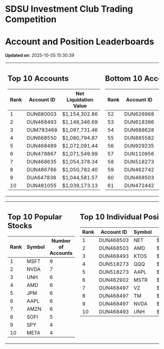 # SDSU Investment Club Trading Competition 
 # Account and Position Leaderboards

**Updated on**: 2025-10-05 15:30:39

<table><tr><td valign="top">

## Top 10 Accounts
| Rank | Account ID | Net Liquidation Value |
|------|------------|-----------------------|
| 1 | DUN680003 | $1,154,302.86 |
| 2 | DUN468493 | $1,148,346.69 |
| 3 | DUM783468 | $1,097,731.46 |
| 4 | DUN668550 | $1,080,794.87 |
| 5 | DUN468489 | $1,072,091.44 |
| 6 | DUN478867 | $1,071,549.99 |
| 7 | DUN468635 | $1,054,378.34 |
| 8 | DUN486766 | $1,050,782.40 |
| 9 | DUA647838 | $1,044,581.57 |
| 10 | DUN481055 | $1,039,173.13 |

</td><td valign="top">

## Bottom 10 Accounts
| Rank | Account ID | Net Liquidation Value |
|------|------------|-----------------------|
| 52 | DUN626968 | $1,002,322.47 |
| 53 | DUN618386 | $1,002,322.47 |
| 54 | DUN688628 | $1,002,217.14 |
| 55 | DUN885582 | $1,001,690.49 |
| 56 | DUN929235 | $1,001,381.38 |
| 57 | DUN110956 | $1,000,789.84 |
| 58 | DUN518273 | $994,335.45 |
| 59 | DUN462742 | $993,111.45 |
| 60 | DUN468503 | $957,824.18 |
| 61 | DUN472442 | $824,735.47 |

</td></tr></table>

<table><tr><td valign="top">

## Top 10 Popular Stocks
| Rank | Symbol | Number of Accounts |
|------|--------|--------------------|
| 1 | MSFT | 9 |
| 2 | NVDA | 7 |
| 3 | UNH | 6 |
| 4 | AMD | 6 |
| 5 | JPM | 6 |
| 6 | AAPL | 6 |
| 7 | AMZN | 6 |
| 8 | SOFI | 5 |
| 9 | SPY | 4 |
| 10 | META | 4 |

</td><td valign="top">

## Top 10 Individual Positions
| Rank | Account ID | Symbol | Cost | Total Value |
|------|------------|--------|-----------|-------------|
| 1 | DUN468503 | NET | $2,222,350.22 | $2,222,350.22 |
| 2 | DUN468503 | AMD | $484,965.07 | $484,965.07 |
| 3 | DUN468493 | KTOS | $375,025.68 | $375,025.68 |
| 4 | DUN518273 | QQQ | $301,122.51 | $301,122.51 |
| 5 | DUN518273 | AAPL | $256,444.20 | $256,444.20 |
| 6 | DUN462902 | MSTR | $219,777.14 | $219,777.14 |
| 7 | DUN468497 | VZ | $200,023.20 | $200,023.20 |
| 8 | DUN468497 | TM | $200,005.73 | $200,005.73 |
| 9 | DUN468497 | NVDA | $200,005.30 | $200,005.30 |
| 10 | DUN468493 | UNH | $200,003.43 | $200,003.43 |

</td></tr></table>
